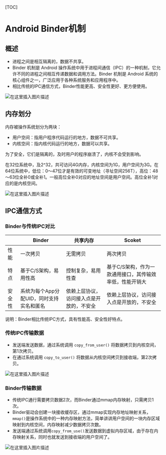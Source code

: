 [TOC]

# Android Binder机制

## 概述

- 进程之间是相互隔离的，数据不共享。
- Binder 机制是 Android 操作系统中用于进程间通信（IPC）的一种机制，它允许不同的进程之间相互传递数据和调用方法。Binder 机制是 Android 系统的核心组件之一，广泛应用于各种系统服务和应用程序中。
- 相比传统的IPC通信方式，Binder性能更高、安全性更好、更方便使用。

![在这里插入图片描述](https://img-blog.csdnimg.cn/c54de5491a384b56b852e1f10cddad85.png?x-oss-process=image/watermark,type_ZmFuZ3poZW5naGVpdGk,shadow_10,text_aHR0cHM6Ly9ibG9nLmNzZG4ubmV0L3FxXzE0ODc2MTMz,size_16,color_FFFFFF,t_70)





## 内存划分

内存被操作系统划分为两块：

- 用户空间：指用户程序代码运行的地方，数据不可共享。
- 内核空间：指内核代码运行的地方，数据可以共享。

为了安全，它们是隔离的，及时用户的程序崩溃了，内核不会受到影响。

在32位系统中，及2^32，共可访问4G内存，内核空间为1G，用户空间为3G。在64位系统中，低位：0～47位才是有效的可变地址（寻址空间256T），高位：48～63位全补0或全补1。一般高位全补0对应的地址空间是用户空间。高位全补1对应的是内核空间。

![在这里插入图片描述](https://i-blog.csdnimg.cn/direct/06c94a10428f4a219b4a0f4b02dc1e20.png)



## IPC通信方式

### Binder与传统IPC对比

|        | Binder                                   | 共享内存                                 | Scoket                                                  |
| ------ | ---------------------------------------- | ---------------------------------------- | ------------------------------------------------------- |
| 性能   | 一次拷贝                                 | 无需拷贝                                 | 两次拷贝                                                |
| 特点   | 基于C/S架构，易用性高                    | 控制复杂，易用性查                       | 基于C/S架构，作为一款通用接口，其传输效率低，性能开销大 |
| 安全性 | 系统为每个App分配UID，同时支持实名和匿名 | 依赖上层协议，访问接入点是开放的，不安全 | 依赖上层协议，访问接入点是开放的，不安全                |

说明：Binder相比传统IPC方式，具有性能高、安全性好特点。

### 传统IPC传输数据

- 发送端发送数据，通过系统调用 `copy_from_user()` 将数据拷贝到内核空间，第1次拷贝。
- 在通过系统调用 `copy_to_user()` 将数据从内核空间拷贝到接收端，第2次拷贝。

![在这里插入图片描述](https://i-blog.csdnimg.cn/direct/e582476880c24b7bb26d5708f5a103aa.png)

### Binder传输数据

- 传统IPC通行需要拷贝数据2次，而Binder通过mmap内存映射，只需拷贝1次。
- Binder驱动会创建一块接收缓存区，通过mmap实现内存地址映射关系，`mmap()`是操作系统中的一种内存映射方法，简单讲讲用户空间的一块内存区域映射到内核空间，内存映射减少数据拷贝次数。
- 发送端通过系统调用`copy_from_use()`发送数据到虚拟内存区域，由于存在内存映射关系，同时也就发送到接收端的用户空间了。

![在这里插入图片描述](https://i-blog.csdnimg.cn/direct/47a635c918404dd09036af4bcb031cff.png)